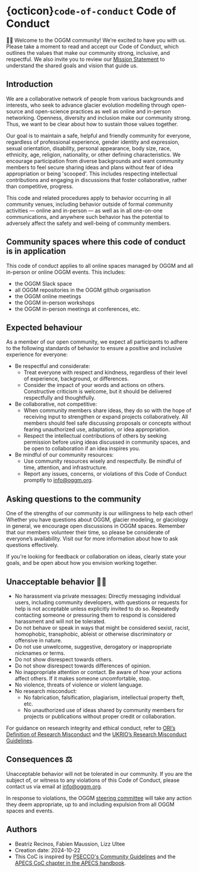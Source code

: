 # {octicon}`code-of-conduct` Code of Conduct

👋🏽 Welcome to the OGGM community! We’re excited to have you with us. Please take a moment to read and accept our Code of Conduct, which outlines the values that make our community strong, inclusive, and respectful. We also invite you to review our [Mission Statement](mission) to understand the shared goals and vision that guide us.

## Introduction

We are a collaborative network of people from various backgrounds and interests, who seek to advance glacier evolution modelling through open-source and open-science practices as well as online and in-person networking. Openness, diversity and inclusion make our community strong. Thus, we want to be clear about how to sustain those values together.

Our goal is to maintain a safe, helpful and friendly community for everyone, regardless of professional experience, gender identity and expression, sexual orientation, disability, personal appearance, body size, race, ethnicity, age, religion, nationality, or other defining characteristics. We encourage participation from diverse backgrounds and want community members to feel secure sharing ideas and plans without fear of idea appropriation or being 'scooped'. This includes respecting intellectual contributions and engaging in discussions that foster collaborative, rather than competitive, progress.

This code and related procedures apply to behavior occurring in all community venues, including behavior outside of formal community activities — online and in-person — as well as in all one-on-one communications, and anywhere such behavior has the potential to adversely affect the safety and well-being of community members.

## Community spaces where this code of conduct is in application

This code of conduct applies to all online spaces managed by OGGM and all in-person or online OGGM events. This includes:

- the OGGM Slack space
- all OGGM repositories in the OGGM github organisation
- the OGGM online meetings
- the OGGM in-person workshops
- the OGGM in-person meetings at conferences, etc.

## Expected behaviour

As a member of our open community, we expect all participants to adhere to the following standards of behavior to ensure a positive and inclusive experience for everyone:

- Be respectful and considerate:
  - Treat everyone with respect and kindness, regardless of their level of experience, background, or differences.
  - Consider the impact of your words and actions on others. Constructive criticism is welcome, but it should be delivered respectfully and thoughtfully.
- Be collaborative, not competitive:
  - When community members share ideas, they do so with the hope of receiving input to strengthen or expand projects collaboratively. All members should feel safe discussing proposals or concepts without fearing unauthorized use, adaptation, or idea appropriation.
  - Respect the intellectual contributions of others by seeking permission before using ideas discussed in community spaces, and be open to collaboration if an idea inspires you.
- Be mindful of our community resources:
  - Use community resources wisely and respectfully.  Be mindful of time, attention, and infrastructure.
  - Report any issues, concerns, or violations of this Code of Conduct promptly to [info@oggm.org](mailto:info@oggm.org).

## Asking questions to the community

One of the strengths of our community is our willingness to help each other! Whether you have questions about OGGM, glacier modeling, or glaciology in general, we encourage open discussions in OGGM spaces. Remember that our members volunteer their time, so please be considerate of everyone’s availability. Visit our [](guides/index.md) for more information about how to ask questions effectively.

If you're looking for feedback or collaboration on ideas, clearly state your goals, and be open about how you envision working together.

## Unacceptable behavior ✋🏼

- No harassment via private messages: Directly messaging individual users, including community developers, with questions or requests for help is not acceptable unless explicitly invited to do so. Repeatedly contacting someone or pressuring them to respond is considered harassment and will not be tolerated.
- Do not behave or speak in ways that might be considered sexist, racist, homophobic, transphobic, ableist or otherwise discriminatory or offensive in nature.
- Do not use unwelcome, suggestive, derogatory or inappropriate nicknames or terms.
- Do not show disrespect towards others.
- Do not show disrespect towards differences of opinion.
- No inappropriate attention or contact. Be aware of how your actions affect others. If it makes someone uncomfortable, stop.
- No violence, threats of violence or violent language.
- No research misconduct:
  - No fabrication, falsification, plagiarism, intellectual property theft, etc.
  - No unauthorized use of ideas shared by community members for projects or publications without proper credit or collaboration.

For guidance on research integrity and ethical conduct, refer to [ORI’s Definition of Research Misconduct](https://ori.hhs.gov/definition-research-misconduct) and the [UKRIO’s Research Misconduct Guidelines](https://ukrio.org/research-integrity/what-is-research-misconduct/).

## Consequences ⚖️

Unacceptable behavior will not be tolerated in our community. If you are the subject of, or witness to any violations of this Code of Conduct, please contact us via email at [info@oggm.org](mailto:info@oggm.org).

In response to violations, the OGGM [steering committee](roles.md) will take any action they deem appropriate, up to and including expulsion from all OGGM spaces and events.

## Authors

- Beatriz Recinos, Fabien Maussion, Lizz Ultee
- Creation date: 2024-10-22
- This CoC is inspired by [PSECCO's Community Guidelines](https://psecco.org/pseccos-community-guidelines) and the [APECS CoC chapter in the APECS handbook](https://www.apecs.is/who-we-are/publications/apecs-handbook.html).
